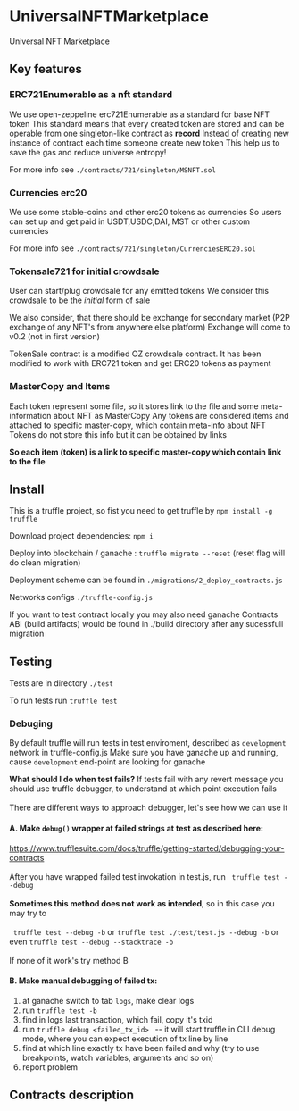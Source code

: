 # UniversalNFTMarketplace
Universal NFT Marketplace

## Key features

 ### ERC721Enumerable as a nft standard
 We use open-zeppeline erc721Enumerable as a standard for base NFT token
 This standard means that every created token are stored and can be operable from one singleton-like contract as **record**
 Instead of creating new instance of contract each time someone create new token
 This help us to save the gas and reduce universe entropy!
 
 For more info see `./contracts/721/singleton/MSNFT.sol `

 ### Currencies erc20
 We use some stable-coins and other erc20 tokens as currencies
 So users can set up and get paid in USDT,USDC,DAI, MST or other custom currencies

 For more info see `./contracts/721/singleton/CurrenciesERC20.sol`


 ### Tokensale721 for initial crowdsale

 User can start/plug crowdsale for any emitted tokens
 We consider this crowdsale to be the *initial* form of sale

 We also consider, that there should be exchange for secondary market
 (P2P exchange of any NFT's from anywhere else platform)
 Exchange will come to v0.2 (not in first version)

 TokenSale contract is a modified OZ crowdsale contract.
 It has been modified to work with ERC721 token and get ERC20 tokens as payment

 ### MasterCopy and Items
Each token represent some file, so it stores link to the file and some meta-information about NFT as MasterCopy
Any tokens are considered items and attached to specific master-copy, which contain meta-info about NFT
Tokens do not store this info but it can be obtained by links

**So each item (token) is a link to specific master-copy which contain link to the file**




 ## Install

 This is a truffle project, so fist you need to get truffle by
 ` npm install -g truffle `

Download project dependencies:
`npm i`

 Deploy into blockchain / ganache :
 ` truffle migrate --reset `
 (reset flag will do clean migration)

 Deployment scheme can be found in `./migrations/2_deploy_contracts.js`

 Networks configs `./truffle-config.js`

 If you want to test contract locally you may also need ganache
 Contracts ABI (build artifacts) would be found in ./build directory after any sucessfull migration

## Testing
Tests are in directory `./test`

To run tests run ` truffle test `

### Debuging
By default truffle will run tests in test enviroment, described as `development` network in truffle-config.js
Make sure you have ganache up and running, cause `development` end-point are looking for ganache

**What should I do when test fails?**
If tests fail with any revert message you should use truffle debugger, to understand at which point execution fails <br />  
There are different ways to approach debugger, let's see how we can use it

#### A. Make `debug()` wrapper at failed strings at test as described here:
https://www.trufflesuite.com/docs/truffle/getting-started/debugging-your-contracts <br />  
After you have wrapped failed test invokation in test.js, run ` truffle test --debug` <br />  
**Sometimes this method does not work as intended**, so in this case you may try to <br />  
` truffle test --debug -b` or `truffle test ./test/test.js --debug -b` or even ` truffle test --debug --stacktrace -b ` <br />  
If none of it work's try method B <br />  

#### B. Make manual debugging of failed tx:
1. at ganache switch to tab `logs`, make clear logs
2. run ` truffle test -b `
3. find in logs last transaction, which fail, copy it's txid
4. run `truffle debug <failed_tx_id> ` -- it will start truffle in CLI debug mode, where you can expect execution of tx line by line
5. find at which line exactly tx have been failed and why (try to use breakpoints, watch variables, arguments and so on)
6. report problem


 ## Contracts description

